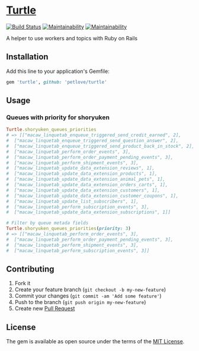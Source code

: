 # [Turtle](https://github.com/petlove/turtle)
[![Build Status](https://travis-ci.org/petlove/turtle.svg?branch=master)](https://travis-ci.org/petlove/turtle)
[![Maintainability](https://api.codeclimate.com/v1/badges/66a7166187c323835430/maintainability)](https://codeclimate.com/github/petlove/turtle/maintainability)
[![Maintainability](https://api.codeclimate.com/v1/badges/66a7166187c323835430/maintainability)](https://codeclimate.com/github/petlove/turtle/maintainability)

A helper to use workers and topics with Ruby on Rails

## Installation

Add this line to your application's Gemfile:

```ruby
gem 'turtle', github: 'petlove/turtle'
```

## Usage

### Queues with priority for shoryuken
```ruby
Turtle.shoryuken_queues_priorities
# => [["macaw_linquetab_enqueue_triggered_send_credit_earned", 2],
#  ["macaw_linquetab_enqueue_triggered_send_question_answer", 2],
#  ["macaw_linquetab_enqueue_triggered_send_product_back_in_stock", 2],
#  ["macaw_linquetab_perform_order_events", 3],
#  ["macaw_linquetab_perform_order_payment_pending_events", 3],
#  ["macaw_linquetab_perform_shipment_events", 3],
#  ["macaw_linquetab_update_data_extension_reviews", 1],
#  ["macaw_linquetab_update_data_extension_products", 1],
#  ["macaw_linquetab_update_data_extension_animal_pets", 1],
#  ["macaw_linquetab_update_data_extension_orders_carts", 1],
#  ["macaw_linquetab_update_data_extension_customers", 1],
#  ["macaw_linquetab_update_data_extension_customer_coupons", 1],
#  ["macaw_linquetab_update_list_subscribers", 1],
#  ["macaw_linquetab_perform_subscription_events", 3],
#  ["macaw_linquetab_update_data_extension_subscriptions", 1]]

# Filter by queue metada fields
Turtle.shoryuken_queues_priorities(priority: 3)
# => [["macaw_linquetab_perform_order_events", 3],
#  ["macaw_linquetab_perform_order_payment_pending_events", 3],
#  ["macaw_linquetab_perform_shipment_events", 3],
#  ["macaw_linquetab_perform_subscription_events", 3]]
```

## Contributing

1. Fork it
2. Create your feature branch (`git checkout -b my-new-feature`)
3. Commit your changes (`git commit -am 'Add some feature'`)
4. Push to the branch (`git push origin my-new-feature`)
5. Create new [Pull Request](../../pull/new/master)

## License

The gem is available as open source under the terms of the [MIT License](https://opensource.org/licenses/MIT).